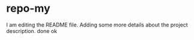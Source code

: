# repo-my

I am editing the README file. Adding some more details about the project description.
done
ok


